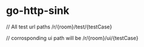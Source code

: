 # go-http-sink

// All test url paths 
/r/{room}/test/{testCase}

// corrosponding ui path will be
/r/{room}/ui/{testCase}


